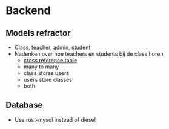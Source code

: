 # Backend

## Models refractor
- Class, teacher, admin, student
- Nadenken over hoe teachers en students bij de class horen
  - [cross reference table](https://en.wikipedia.org/wiki/Associative_entity)
  - many to many
  - class stores users
  - users store classes
  - both

## Database
- Use rust-mysql instead of diesel
